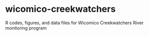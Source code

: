 # wicomico-creekwatchers
R codes, figures, and data files for Wicomico Creekwatchers River monitoring program
